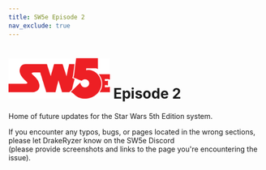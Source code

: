```yaml
---
title: SW5e Episode 2
nav_exclude: true
---
```


# <img src='zz Images/sw5e-logo.png' style= 'float:; width:200px;'> Episode 2

Home of future updates for the Star Wars 5th Edition system.

If you encounter any typos, bugs, or pages located in the wrong sections, please let DrakeRyzer know on the SW5e Discord <br>(please provide screenshots and links to the page you're encountering the issue).
